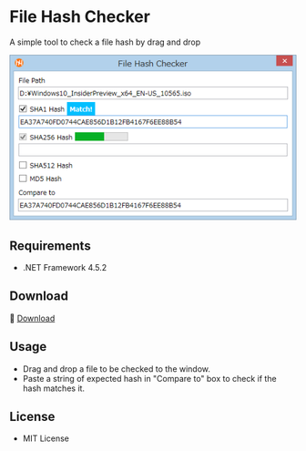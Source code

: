 ﻿# File Hash Checker

A simple tool to check a file hash by drag and drop

![Screenshot](Images/filehashchecker.png)

## Requirements

 * .NET Framework 4.5.2

## Download

:floppy_disk: <a href="https://github.com/emoacht/FileHashChecker/releases/download/1.3.0/FileHashChecker130.zip">Download</a>

## Usage

 - Drag and drop a file to be checked to the window.
 - Paste a string of expected hash in "Compare to" box to check if the hash matches it.

## License

 - MIT License
